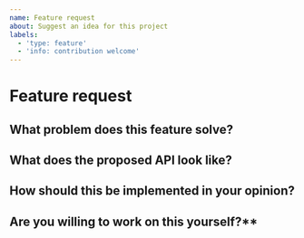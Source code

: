 ```yaml
---
name: Feature request
about: Suggest an idea for this project
labels:
  - 'type: feature'
  - 'info: contribution welcome'
---
```


<!--
    Before creating an issue please make sure you are using the latest version
    of auto-dark.
-->

# Feature request

## What problem does this feature solve?

<!-- ... -->

## What does the proposed API look like?

<!-- ... -->

## How should this be implemented in your opinion?

<!-- ... -->

## Are you willing to work on this yourself?**

<!-- ... -->
